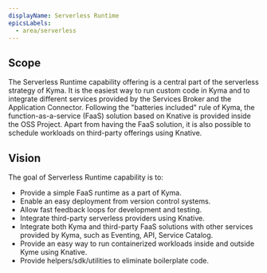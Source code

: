 ```yaml
---
displayName: Serverless Runtime
epicsLabels:
  - area/serverless
---
```

<!-- above metadata will be used on kyma.project.io page to display nice name of capability and have a reference to label that should be used while fetching from ZenHub/GitHub the information about related Epics and their delivery plan   -->

## Scope

The Serverless Runtime capability offering is a central part of the serverless strategy of Kyma. It is the easiest way to run custom code in Kyma and to integrate different services provided by the Services Broker and the Application Connector. Following the "batteries included" rule of Kyma, the function-as-a-service (FaaS) solution based on Knative is provided inside the OSS Project. Apart from having the FaaS solution, it is also possible to schedule workloads on third-party offerings using Knative.

## Vision

The goal of Serverless Runtime capability is to:

- Provide a simple FaaS runtime as a part of Kyma.
- Enable an easy deployment from version control systems.
- Allow fast feedback loops for development and testing.
- Integrate third-party serverless providers using Knative.
- Integrate both Kyma and third-party FaaS solutions with other services provided by Kyma, such as Eventing, API, Service Catalog.
- Provide an easy way to run containerized workloads inside and outside Kyme using Knative.
- Provide helpers/sdk/utilities to eliminate boilerplate code.
